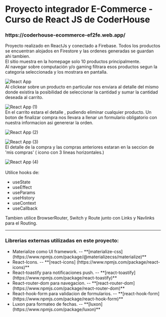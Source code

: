 <h1>Proyecto integrador E-Commerce - Curso de React JS de CoderHouse</h1>

<h3>https://coderhouse-ecommerce-ef2fe.web.app/</h3>
<p>
Proyecto realizado en ReactJs y conectado a Firebase. Todos los productos se encuentran alojados en Firestore y las ordenes generadas se guardan ahi tambien. 
<br>
El sitio muestra en la homepage solo 10 productos principalmente. 
<br>
Al navegar sobre computación y/o gaming filtrara esos productos segun la categoria seleccionada y los mostrara en pantalla.

![React App](https://user-images.githubusercontent.com/64560524/105754453-d6ae2680-5f28-11eb-8346-1a104f25cdc6.gif)
<br>
Al clickear sobre un producto en particular nos enviara al detalle del mismo donde existira la posibilidad de seleccionar la cantidad y sumar la cantidad deseada al carrito.

![React App (1)](https://user-images.githubusercontent.com/64560524/105754706-2856b100-5f29-11eb-9ff1-4aa20335fb36.gif)
<br>
En el carrito estara el detalle , pudiendo eliminar cualquier producto.
Un boton de finalizar compra nos llevara a llenar un formulario obligatorio con nuestra informacion asi genererar la orden.

![React App (2)](https://user-images.githubusercontent.com/64560524/105754883-576d2280-5f29-11eb-9b29-c2fa54c94cfe.gif)

![React App (3)](https://user-images.githubusercontent.com/64560524/105754918-62c04e00-5f29-11eb-876f-ee3194295dc5.gif)
<br>
El detalle de la compra y las compras anteriores estaran en la seccion de 'mis compras' ( icono con 3 lineas horizontales.)

![React App (4)](https://user-images.githubusercontent.com/64560524/105755011-7ff51c80-5f29-11eb-83b2-de246574fde6.gif)
<br>
<br>
Utilice hooks de:
    <ul>
        <li>useState</li>
        <li>useEffect</li>
        <li>useParams</li>
        <li>useHistory</li>
        <li>useContext</li>
        <li>useCallback</li>
    </ul>

Tambien utilice BrowserRouter, Switch y Route junto con Links y Navlinks para el Routing.
</p>

<hr>
<h3>Librerias externas utilizadas en este proyecto:</h3>
<ul>
    <li>Materialize como UI framework. -- **[materialize-css](https://www.npmjs.com/package/@materializecss/materialize)** </li>
    <li>React-Icons. -- **[react-icons] (https://www.npmjs.com/package/react-icons)**</li>
    <li>React-toastify para notificaciones push. -- **[react-toastify](https://www.npmjs.com/package/react-toastify)**</li>
    <li>React-router-dom para navegacion. -- **[react-router-dom](https://www.npmjs.com/package/react-router-dom)**</li>
    <li>React-hook-form para validacion de formularios. -- **[react-hook-form](https://www.npmjs.com/package/react-hook-form)**</li>
    <li>Luxon para formateo de fechas. -- **[luxon](https://www.npmjs.com/package/luxon)**</li>
</ul>


